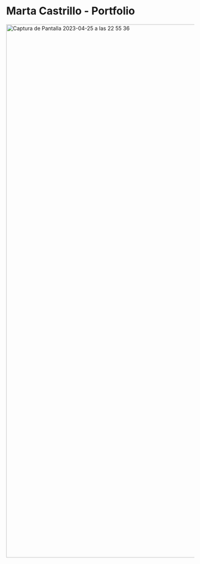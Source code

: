 # Marta Castrillo - Portfolio 

<img width="1428" alt="Captura de Pantalla 2023-04-25 a las 22 55 36" src="https://user-images.githubusercontent.com/112553001/234401533-1556224a-b9fc-46ee-8861-ba8396fa86c3.png">
